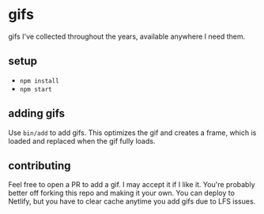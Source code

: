 # gifs

gifs I've collected throughout the years, available anywhere I need them.

## setup

* `npm install`
* `npm start`

## adding gifs

Use `bin/add` to add gifs. This optimizes the gif and creates a frame, which is
loaded and replaced when the gif fully loads.

## contributing

Feel free to open a PR to add a gif. I may accept it if I like it. You're probably
better off forking this repo and making it your own. You can deploy to Netlify,
but you have to clear cache anytime you add gifs due to LFS issues.
